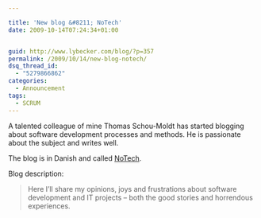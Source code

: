 ```yaml
---

title: 'New blog &#8211; NoTech'
date: 2009-10-14T07:24:34+01:00


guid: http://www.lybecker.com/blog/?p=357
permalink: /2009/10/14/new-blog-notech/
dsq_thread_id:
  - "5279866862"
categories:
  - Announcement
tags:
  - SCRUM
---
```

A talented colleague of mine Thomas Schou-Moldt has started blogging about software development processes and methods. He is passionate about the subject and writes well.

The blog is in Danish and called [NoTech](http://it-notech.blogspot.com/ "Thomas Schou-Moldt's blog - NoTech").

Blog description:

> Here I&#8217;ll share my opinions, joys and frustrations about software development and IT projects &#8211; both the good stories and horrendous experiences.
